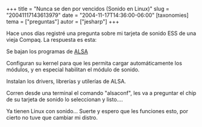+++
title = "Nunca se den por vencidos (Sonido en Linux)"
slug = "20041117143613979"
date = "2004-11-17T14:36:00-06:00"
[taxonomies]
tema = ["preguntas"]
autor = ["jesharp"]
+++

Hace unos días registré una pregunta sobre mi tarjeta de sonido ESS de
una vieja Compaq. La respuesta es esta:

Se bajan los programas de [ALSA](http://www.alsa-project.org)

<!-- more -->
Configuran su kernel para que les permita cargar automáticamente los
módulos, y en especial habilitan el módulo de sonido.

Instalan los drivers, librerías y utilerías de ALSA.

Corren desde una terminal el comando "alsaconf", les va a preguntar el
chip de su tarjeta de sonido lo seleccionan y listo....

Ya tienen Linux con sonido... Suerte y espero que les funciones esto,
por cierto no tuve que cambiar mi distro.
